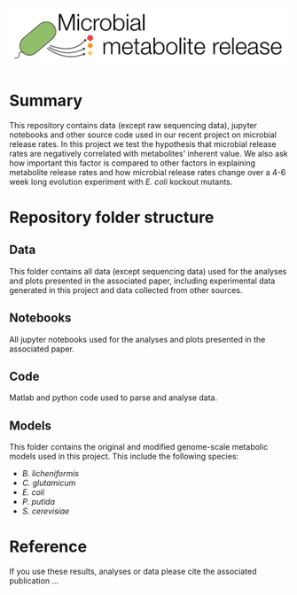 ![header](header.png)
# Summary
This repository contains data (except raw sequencing data), jupyter notebooks and other source code used in our recent project on microbial release rates. In this project we test the hypothesis that microbial release rates are negatively correlated with metabolites' inherent value. We also ask how important this factor is compared to other factors in explaining metabolite release rates and how microbial release rates change over a 4-6 week long evolution experiment with _E. coli_ kockout mutants.

# Repository folder structure
## Data
This folder contains all data (except sequencing data) used for the analyses and plots presented in the associated paper, including experimental data generated in this project and data collected from other sources.

## Notebooks
All jupyter notebooks used for the analyses and plots presented in the associated paper.

## Code
Matlab and python code used to parse and analyse data.

## Models
This folder contains the original and modified genome-scale metabolic models used in this project. This include the following species:
- _B. licheniformis_
- _C. glutamicum_
- _E. coli_
- _P. putida_
- _S. cerevisiae_

# Reference
If you use these results, analyses or data please cite the associated publication ...



